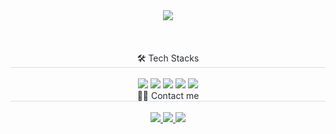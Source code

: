 <div align= "center">
  <img src="https://capsule-render.vercel.app/api?type=waving&color=0:ffe0e0,100:e5ffec&height=120&text=n%20y%20u%20u&animation=blink&fontColor=c6b9b9&fontSize=60" /><br><br><br><br>
  
  <div style="border-bottom: 1px solid #d8dee4; color: #282d33;">
    🛠️ Tech Stacks 
  </div><br> 
  
  <div style="margin: 0 auto; text-align: center;" align= "center"> 
    <img src="https://img.shields.io/badge/React-61DAFB?style=plastic&logo=React&logoColor=white">
    <img src="https://img.shields.io/badge/HTML5-E34F26?style=plastic&logo=HTML5&logoColor=white">
    <img src="https://img.shields.io/badge/Javascript-F7DF1E?style=plastic&logo=Javascript&logoColor=white">
    <img src="https://img.shields.io/badge/CSS3-1572B6?style=plastic&logo=CSS3&logoColor=white">
    <img src="https://img.shields.io/badge/Python-3776AB?style=plastic&logo=Python&logoColor=white">
  </div>
  
  <div style="border-bottom: 1px solid #d8dee4; color: #282d33;"> 
    🧑‍💻 Contact me 
  </div><br> 
  <div align= "center">
    <a href=https://velog.io/@annann0718> <img src="https://img.shields.io/badge/Velog-20C997?style=plastic&logo=Velog&logoColor=white&link=https://velog.io/@annann0718"> </a>
    <a href=https://blog.naver.com/happyee0718> <img src="https://img.shields.io/badge/Naver-03C75A?style=plastic&logo=Naver&logoColor=white&link=https://blog.naver.com/happyee0718"> </a>
    <a href=mailto:whoyou48@gmail.com> <img src="https://img.shields.io/badge/Gmail-EA4335?style=plastic&logo=Gmail&logoColor=white&link=mailto:whoyou48@gmail.com"> </a> <br>
  </div>
</div>


